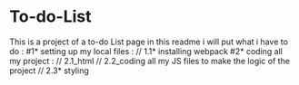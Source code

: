# To-do-List

This is a project of a to-do List page in this readme i will put what i have to do :
#1* setting up my local files :
// 1.1* installing webpack
#2* coding all my project :
// 2.1_html
// 2.2_coding all my JS files to make the logic of the project
// 2.3* styling
